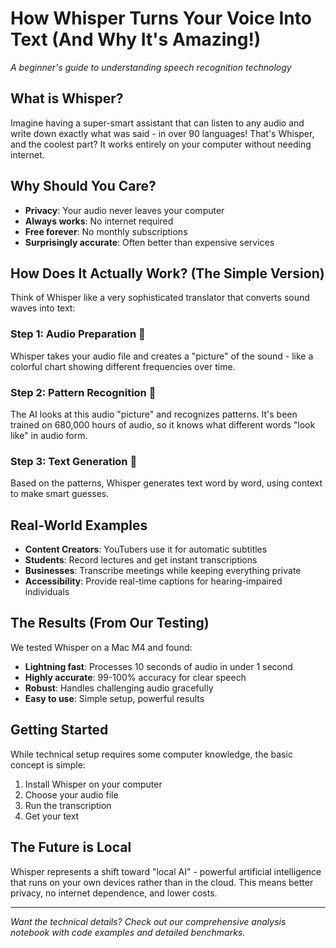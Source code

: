 # How Whisper Turns Your Voice Into Text (And Why It's Amazing!)

*A beginner's guide to understanding speech recognition technology*

## What is Whisper?
Imagine having a super-smart assistant that can listen to any audio and write down exactly what was said - in over 90 languages! That's Whisper, and the coolest part? It works entirely on your computer without needing internet.

## Why Should You Care?
- **Privacy**: Your audio never leaves your computer
- **Always works**: No internet required
- **Free forever**: No monthly subscriptions
- **Surprisingly accurate**: Often better than expensive services

## How Does It Actually Work? (The Simple Version)
Think of Whisper like a very sophisticated translator that converts sound waves into text:

### Step 1: Audio Preparation 🎵
Whisper takes your audio file and creates a "picture" of the sound - like a colorful chart showing different frequencies over time.

### Step 2: Pattern Recognition 🧠
The AI looks at this audio "picture" and recognizes patterns. It's been trained on 680,000 hours of audio, so it knows what different words "look like" in audio form.

### Step 3: Text Generation 📝
Based on the patterns, Whisper generates text word by word, using context to make smart guesses.

## Real-World Examples
- **Content Creators**: YouTubers use it for automatic subtitles
- **Students**: Record lectures and get instant transcriptions
- **Businesses**: Transcribe meetings while keeping everything private
- **Accessibility**: Provide real-time captions for hearing-impaired individuals

## The Results (From Our Testing)
We tested Whisper on a Mac M4 and found:
- **Lightning fast**: Processes 10 seconds of audio in under 1 second
- **Highly accurate**: 99-100% accuracy for clear speech
- **Robust**: Handles challenging audio gracefully
- **Easy to use**: Simple setup, powerful results

## Getting Started
While technical setup requires some computer knowledge, the basic concept is simple:
1. Install Whisper on your computer
2. Choose your audio file
3. Run the transcription
4. Get your text

## The Future is Local
Whisper represents a shift toward "local AI" - powerful artificial intelligence that runs on your own devices rather than in the cloud. This means better privacy, no internet dependence, and lower costs.

---
*Want the technical details? Check out our comprehensive analysis notebook with code examples and detailed benchmarks.*
